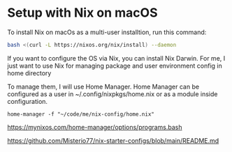 # Setup with Nix on macOS

To install Nix on macOs as a multi-user installtion, run this command:

```bash
bash <(curl -L https://nixos.org/nix/install) --daemon
```

If you want to configure the OS via Nix, you can install Nix Darwin. For me, I just want to use Nix for managing package and user environment config in home directory

To manage them, I will use Home Manager. Home Manager can be configured as a user in ~/.config/nixpkgs/home.nix or as a module inside configuration.


```
home-manager -f "~/code/me/nix-config/home.nix"
```

https://mynixos.com/home-manager/options/programs.bash

https://github.com/Misterio77/nix-starter-configs/blob/main/README.md
